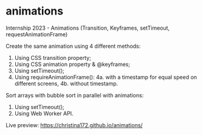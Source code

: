 # animations
Internship 2023 - Animations (Transition, Keyframes, setTimeout, requestAnimationFrame)

Create the same animation using 4 different methods:
1. Using CSS transition property;
2. Using CSS animation property & @keyframes;
3. Using setTimeout();
4. Using requireAnimationFrame():
   4a. with a timestamp for equal speed on different screens,
   4b. without timestamp.

Sort arrays with bubble sort in parallel with animations:
1. Using setTimeout();
2. Using Web Worker API.

Live preview: https://christina172.github.io/animations/